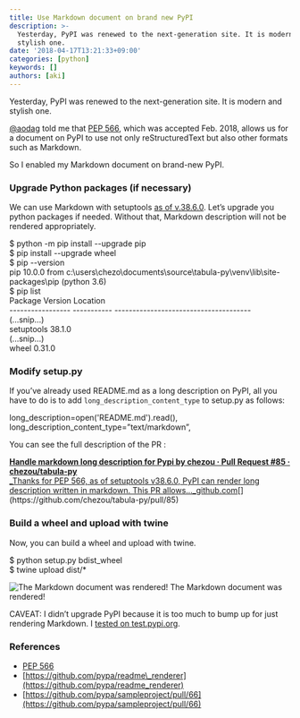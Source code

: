 ```yaml
---
title: Use Markdown document on brand new PyPI
description: >-
  Yesterday, PyPI was renewed to the next-generation site. It is modern and
  stylish one.
date: '2018-04-17T13:21:33+09:00'
categories: [python]
keywords: []
authors: [aki]
---
```


Yesterday, PyPI was renewed to the next-generation site. It is modern and stylish one.

[@aodag](http://twitter.com/aodag "Twitter profile for @aodag") told me that [PEP 566](https://www.python.org/dev/peps/pep-0566/#description-content-type-optional), which was accepted Feb. 2018, allows us for a document on PyPI to use not only reStructuredText but also other formats such as Markdown.

So I enabled my Markdown document on brand-new PyPI.

### Upgrade Python packages (if necessary)

We can use Markdown with setuptools [as of v.38.6.0](http://setuptools.readthedocs.io/en/latest/history.html#v38-6-0). Let’s upgrade you python packages if needed. Without that, Markdown description will not be rendered appropriately.

$ python -m pip install --upgrade pip  
$ pip install --upgrade wheel  
$ pip --version  
pip 10.0.0 from c:\\users\\chezo\\documents\\source\\tabula-py\\venv\\lib\\site-packages\\pip (python 3.6)  
$ pip list  
Package           Version     Location  
\----------------- ----------- --------------------------------------  
(...snip...)  
setuptools        38.1.0  
(...snip...)  
wheel             0.31.0

### Modify setup.py

If you’ve already used README.md as a long description on PyPI, all you have to do is to add `long_description_content_type` to setup.py as follows:

long\_description=open('README.md').read(),  
long\_description\_content\_type=”text/markdown”,

You can see the full description of the PR :

[**Handle markdown long description for Pypi by chezou · Pull Request #85 · chezou/tabula-py**  
_Thanks for PEP 566, as of setuptools v38.6.0, PyPI can render long description written in markdown. This PR allows…_github.com](https://github.com/chezou/tabula-py/pull/85 "https://github.com/chezou/tabula-py/pull/85")[](https://github.com/chezou/tabula-py/pull/85)

### Build a wheel and upload with twine

Now, you can build a wheel and upload with twine.

$ python setup.py bdist\_wheel  
$ twine upload dist/\*

![The Markdown document was rendered!](/img/1__TsTQiTt6wOa5zxTxQzpTsQ.png)
The Markdown document was rendered!

CAVEAT: I didn’t upgrade PyPI because it is too much to bump up for just rendering Markdown. I [tested on test.pypi.org](https://test.pypi.org/project/tabula-py/1.0.0/).

### References

*   [PEP 566](https://www.python.org/dev/peps/pep-0566/#description-content-type-optional)
*   [https://github.com/pypa/readme\_renderer](https://github.com/pypa/readme_renderer)
*   [https://github.com/pypa/sampleproject/pull/66](https://github.com/pypa/sampleproject/pull/66)